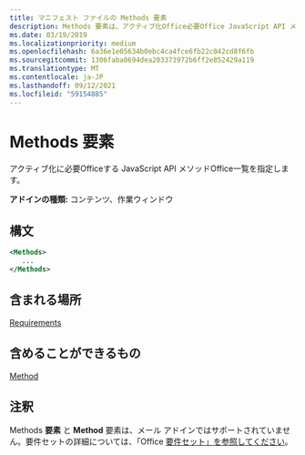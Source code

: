 ```yaml
---
title: マニフェスト ファイルの Methods 要素
description: Methods 要素は、アクティブ化Office必要Office JavaScript API メソッドの一覧を指定します。
ms.date: 03/19/2019
ms.localizationpriority: medium
ms.openlocfilehash: 6a36e1e05634b0ebc4ca4fce6fb22c042cd8f6fb
ms.sourcegitcommit: 1306faba8694dea203373972b6ff2e852429a119
ms.translationtype: MT
ms.contentlocale: ja-JP
ms.lasthandoff: 09/12/2021
ms.locfileid: "59154885"
---
```

# <a name="methods-element"></a>Methods 要素

アクティブ化に必要Officeする JavaScript API メソッドOffice一覧を指定します。

**アドインの種類:** コンテンツ、作業ウィンドウ

## <a name="syntax"></a>構文

```XML
<Methods>
   ...
</Methods>
```

## <a name="contained-in"></a>含まれる場所

[Requirements](requirements.md)

## <a name="can-contain"></a>含めることができるもの

[Method](method.md)

## <a name="remarks"></a>注釈

Methods **要素** と **Method** 要素は、メール アドインではサポートされていません。要件セットの詳細については、「Office [要件セット」を参照してください](../../develop/office-versions-and-requirement-sets.md)。
